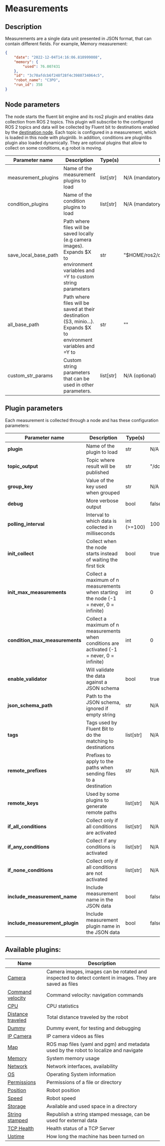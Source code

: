 # Measurements
## Description
Measurements are a single data unit presented in JSON format, that can contain different fields. For example, Memory measurement:

```json
{
    "date": "2022-12-04T14:16:06.810999008",
    "memory": {
        "used": 76.007431
    },
    "id": "3c70afdcb6f248f28f4c3980734064c5",
    "robot_name": "C3PO",
    "run_id": 358
}
```

## Node parameters

The node starts the fluent bit engine and its ros2 plugin and enables data collection from ROS 2 topics. This plugin will subscribe to the configured ROS 2 topics and data will be collected by Fluent bit to destinations enabled by the [destination node](./destinations.md).
Each topic is configured in a measurement, which is loaded in this node with pluginlib.
In addition, conditions are pluginlibs plugin also loaded dynamically. They are optional plugins that allow to collect on some conditions, e.g robot is moving.

| Parameter name       | Description                                                                                                                        | Type(s)     | Default                       |
| -------------------- | ---------------------------------------------------------------------------------------------------------------------------------- | ----------- | ----------------------------- |
| measurement_plugins  | Name of the measurement plugins to load                                                                                            | list\[str\] | N/A (mandatory)               |
| condition_plugins    | Name of the condition plugins to load                                                                                              | list\[str\] | N/A (mandatory)               |
| save_local_base_path | Path where files will be saved locally (e.g camera images). Expands $X to environment variables and =Y to custom string parameters | str         | "$HOME/ros2/data/%Y/%M/%D/%H" |
| all_base_path        | Path where files will be saved at their destination (S3, minio...). Expands $X to environment variables and =Y to                  | str         | ""                            |
| custom_str_params    | Custom string parameters that can be used in other parameters.                                                                     | list\[str\] | N/A (optional)                |


## Plugin parameters

Each measurement is collected through a node and has these configuration parameters:

| Parameter name                 | Description                                                                                  | Type(s)     | Default                              |
| ------------------------------ | -------------------------------------------------------------------------------------------- | ----------- | ------------------------------------ |
| **plugin**                     | Name of the plugin to load                                                                   | str         | N/A (mandatory)                      |
| **topic_output**               | Topic where result will be published                                                         | str         | "/dc/measurement/<measurement_name>" |
| **group_key**                  | Value of the key used when grouped                                                           | str         | N/A (mandatory)                      |
| **debug**                      | More verbose output                                                                          | bool        | false                                |
| **polling_interval**           | Interval to which data is collected in milliseconds                                          | int (>=100) | 1000                                 |
| **init_collect**               | Collect when the node starts instead of waiting the first tick                               | bool        | true                                 |
| **init_max_measurements**      | Collect a maximum of n measurements when starting the node (-1 = never, 0 = infinite)        | int         | 0                                    |
| **condition_max_measurements** | Collect a maximum of n measurements when conditions are activated (-1 = never, 0 = infinite) | int         | 0                                    |
| **enable_validator**           | Will validate the data against a JSON schema                                                 | bool        | true                                 |
| **json_schema_path**           | Path to the JSON schema, ignored if empty string                                             | str         | N/A (optional)                       |
| **tags**                       | Tags used by Fluent Bit to do the matching to destinations                                   | list\[str\] | N/A (mandatory)                      |
| **remote_prefixes**            | Prefixes to apply to the paths when sending files to a destination                           | str         | N/A (optional)                       |
| **remote_keys**                | Used by some plugins to generate remote paths                                                | list\[str\] | N/A (optional)                       |
| **if_all_conditions**          | Collect only if all conditions are activated                                                 | list\[str\] | N/A (optional)                       |
| **if_any_conditions**          | Collect if any conditions is activated                                                       | list\[str\] | N/A (optional)                       |
| **if_none_conditions**         | Collect only if all conditions are not activated                                             | list\[str\] | N/A (optional)                       |
| **include_measurement_name**   | Include measurement name in the JSON data                                                    | bool        | false                                |
| **include_measurement_plugin** | Include measurement plugin name in the JSON data                                             | bool        | false                                |

## Available plugins:

| Name                                                     | Description                                                                                             |
| -------------------------------------------------------- | ------------------------------------------------------------------------------------------------------- |
| [Camera](./measurements/camera.md)                       | Camera images, images can be rotated and inspected to detect content in images. They are saved as files |
| [Command velocity](./measurements/cmd_vel.md)            | Command velocity: navigation commands                                                                   |
| [CPU](./measurements/cpu.md)                             | CPU statistics                                                                                          |
| [Distance traveled](./measurements/distance_traveled.md) | Total distance traveled by the robot                                                                    |
| [Dummy](./measurements/dummy.md)                         | Dummy event, for testing and debugging                                                                  |
| [IP Camera](./measurements/ip_camera.md)                 | IP camera videos as files                                                                               |
| [Map](./measurements/map.md)                             | ROS map files (yaml and pgm) and metadata used by the robot to localize and navigate                    |
| [Memory](./measurements/memory.md)                       | System memory usage                                                                                     |
| [Network](./measurements/network.md)                     | Network interfaces, availability                                                                        |
| [OS](./measurements/os.md)                               | Operating System information                                                                            |
| [Permissions](./measurements/permissions.md)             | Permissions of a file or directory                                                                      |
| [Position](./measurements/position.md)                   | Robot position                                                                                          |
| [Speed](./measurements/speed.md)                         | Robot speed                                                                                             |
| [Storage](./measurements/storage.md)                     | Available and used space in a directory                                                                 |
| [String stamped](./measurements/string_stamped.md)       | Republish a string stamped message, can be used for external data                                       |
| [TCP Health](./measurements/tcp_health.md)               | Health status of a TCP Server                                                                           |
| [Uptime](./measurements/uptime.md)                       | How long the machine has been turned on                                                                 |
